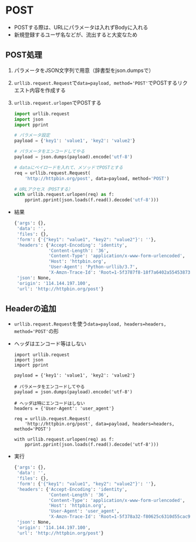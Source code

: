 # POST
- POSTする際は、URLにパラメータは入れずBodyに入れる
- 新規登録するユーザ名などが、流出すると大変なため

## POST処理
1. パラメータをJSON文字列で用意（辞書型をjson.dumpsで）
2. `urllib.request.Request`で`data=payload, method='POST'`でPOSTするリクエスト内容を作成する
3. `urllib.request.urlopen`でPOSTする

    ```python
    import urllib.request
    import json
    import pprint

    # パラメータ設定
    payload = {'key1': 'value1', 'key2': 'value2'}

    # パラメータをエンコードしてやる
    payload = json.dumps(payload).encode('utf-8')

    # dataにペイロードを入れて、メソッドでPOSTとする
    req = urllib.request.Request(
        'http://httpbin.org/post', data=payload, method='POST')

    # URLアクセス（POSTする）
    with urllib.request.urlopen(req) as f:
        pprint.pprint(json.loads(f.read().decode('utf-8')))
    ```

- 結果

    ```sh
    {'args': {},
     'data': '',
     'files': {},
     'form': {'{"key1": "value1", "key2": "value2"}': ''},
     'headers': {'Accept-Encoding': 'identity',
                 'Content-Length': '36',
                 'Content-Type': 'application/x-www-form-urlencoded',
                 'Host': 'httpbin.org',
                 'User-Agent': 'Python-urllib/3.7',
                 'X-Amzn-Trace-Id': 'Root=1-5f3787f8-18f7a6402a55453873bda4e8'},
     'json': None,
     'origin': '114.144.197.100',
     'url': 'http://httpbin.org/post'}
     ```
 
 ## Headerの追加
 - `urllib.request.Request`を使う`data=payload, headers=headers, method='POST'`の形
 - ヘッダはエンコード等はしない

    ```pythonb
    import urllib.request
    import json
    import pprint

    payload = {'key1': 'value1', 'key2': 'value2'}

    # パラメータをエンコードしてやる
    payload = json.dumps(payload).encode('utf-8')

    # ヘッダは特にエンコードはしない
    headers = {'User-Agent': 'user_agent'}

    req = urllib.request.Request(
        'http://httpbin.org/post', data=payload, headers=headers, method='POST')

    with urllib.request.urlopen(req) as f:
        pprint.pprint(json.loads(f.read().decode('utf-8')))
    ```

- 実行

    ```sh
    {'args': {},
     'data': '',
     'files': {},
     'form': {'{"key1": "value1", "key2": "value2"}': ''},
     'headers': {'Accept-Encoding': 'identity',
                 'Content-Length': '36',
                 'Content-Type': 'application/x-www-form-urlencoded',
                 'Host': 'httpbin.org',
                 'User-Agent': 'user_agent',
                 'X-Amzn-Trace-Id': 'Root=1-5f378a32-f80625c6310d55cac93270f4'},
     'json': None,
     'origin': '114.144.197.100',
     'url': 'http://httpbin.org/post'}
    ```